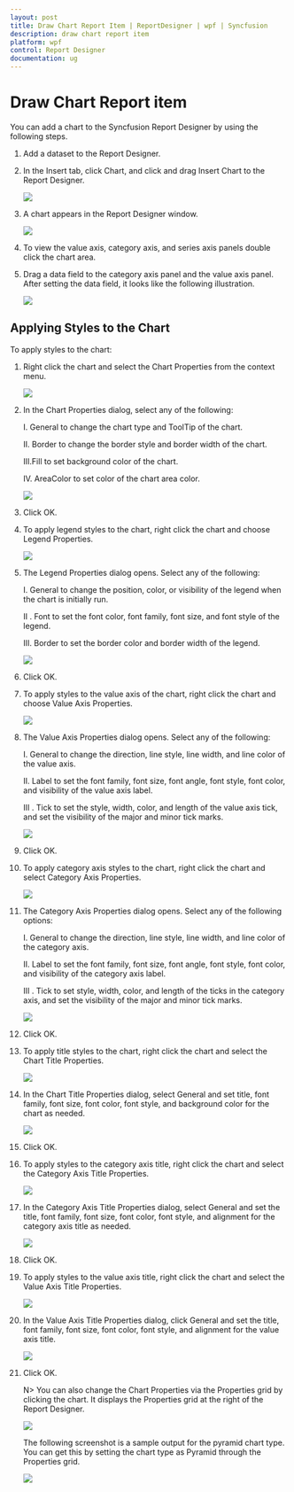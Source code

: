 ```yaml
---
layout: post
title: Draw Chart Report Item | ReportDesigner | wpf | Syncfusion
description: draw chart report item
platform: wpf
control: Report Designer
documentation: ug
---
```


# Draw Chart Report item

You can add a chart to the Syncfusion Report Designer by using the following steps.

1. Add a dataset to the Report Designer.

2. In the Insert tab, click Chart, and click and drag Insert Chart to the Report Designer.

   ![](Draw-Chart-Report-Item_images/Draw-Chart-Report-Item_img1.png)

3. A chart appears in the Report Designer window.

   ![](Draw-Chart-Report-Item_images/Draw-Chart-Report-Item_img2.png)

4. To view the value axis, category axis, and series axis panels double click the chart area.

5. Drag a data field to the category axis panel and the value axis panel. After setting the data field, it looks like the following illustration.

   ![](Draw-Chart-Report-Item_images/Draw-Chart-Report-Item_img3.png)

## Applying Styles to the Chart

To apply styles to the chart:

1. Right click the chart and select the Chart Properties from the context menu.

   ![](Draw-Chart-Report-Item_images/Draw-Chart-Report-Item_img4.png)

2. In the Chart Properties dialog, select any of the following:

   I. General to change the chart type and ToolTip of the chart.
   
   II. Border to change the border style and border width of the chart.
   
   III.Fill to set background color of the chart.
   
   IV. AreaColor to set color of the chart area color.

   ![](Draw-Chart-Report-Item_images/Draw-Chart-Report-Item_img5.png)

3. Click OK.

4. To apply legend styles to the chart, right click the chart and choose Legend Properties.

   ![](Draw-Chart-Report-Item_images/Draw-Chart-Report-Item_img6.png)

5. The Legend Properties dialog opens. Select any of the following:

   I. General to change the position, color, or visibility of the legend when the chart is initially run.
   
   II . Font to set the font color, font family, font size, and font style of the legend.

   III. Border to set the border color and border width of the legend.

   ![](Draw-Chart-Report-Item_images/Draw-Chart-Report-Item_img7.png)

6. Click OK.

7. To apply styles to the value axis of the chart, right click the chart and choose Value Axis Properties.

   ![](Draw-Chart-Report-Item_images/Draw-Chart-Report-Item_img8.png)

8. The Value Axis Properties dialog opens. Select any of the following:

   I. General to change the direction, line style, line width, and line color of the value axis.
   
   II. Label to set the font family, font size, font angle, font style, font color, and visibility of the value axis label.
   
   III . Tick to set the style, width, color, and length of the value axis tick, and set the visibility of the major and minor tick marks.

   ![](Draw-Chart-Report-Item_images/Draw-Chart-Report-Item_img9.png)

9.  Click OK.

10. To apply category axis styles to the chart, right click the chart and select Category Axis Properties.

    ![](Draw-Chart-Report-Item_images/Draw-Chart-Report-Item_img10.png)

11. The Category Axis Properties dialog opens. Select any of the following options:

    I. General to change the direction, line style, line width, and line color of the category axis.
	
	II. Label to set the font family, font size, font angle, font style, font color, and visibility of the category axis label.
	
	III . Tick to set style, width, color, and length of the ticks in the category axis, and set the visibility of the major and minor tick marks.

    ![](Draw-Chart-Report-Item_images/Draw-Chart-Report-Item_img11.png)

12. Click OK.

13. To apply title styles to the chart, right click the chart and select the Chart Title Properties.

    ![](Draw-Chart-Report-Item_images/Draw-Chart-Report-Item_img12.png)


14. In the Chart Title Properties dialog, select General and set title, font family, font size, font color, font style, and background color for the chart as needed.

    ![](Draw-Chart-Report-Item_images/Draw-Chart-Report-Item_img13.png)

15. Click OK.

16. To apply styles to the category axis title, right click the chart and select the Category Axis Title Properties.

    ![](Draw-Chart-Report-Item_images/Draw-Chart-Report-Item_img14.png)

17. In the Category Axis Title Properties dialog, select General and set the title, font family, font size, font color, font style, and alignment for the category axis title as needed.

    ![](Draw-Chart-Report-Item_images/Draw-Chart-Report-Item_img15.png)

18. Click OK.

19. To apply styles to the value axis title, right click the chart and select the Value Axis Title Properties.

    ![](Draw-Chart-Report-Item_images/Draw-Chart-Report-Item_img16.png)

20. In the Value Axis Title Properties dialog, click General and set the title, font family, font size, font color, font style, and alignment for the value axis title.

    ![](Draw-Chart-Report-Item_images/Draw-Chart-Report-Item_img17.png)

21. Click OK.
 
    N> You can also change the Chart Properties via the Properties grid by clicking the chart. It displays the Properties grid at the right of the Report Designer.

    ![](Draw-Chart-Report-Item_images/Draw-Chart-Report-Item_img18.png)

    The following screenshot is a sample output for the pyramid chart type. You can get this by setting the chart type as Pyramid through the Properties grid.

    ![](Draw-Chart-Report-Item_images/Draw-Chart-Report-Item_img19.png)